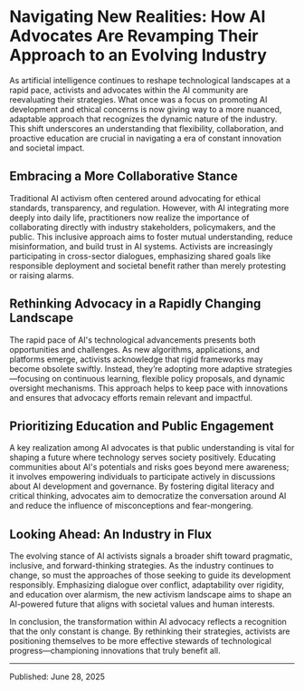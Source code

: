 # Navigating New Realities: How AI Advocates Are Revamping Their Approach to an Evolving Industry

As artificial intelligence continues to reshape technological landscapes at a rapid pace, activists and advocates within the AI community are reevaluating their strategies. What once was a focus on promoting AI development and ethical concerns is now giving way to a more nuanced, adaptable approach that recognizes the dynamic nature of the industry. This shift underscores an understanding that flexibility, collaboration, and proactive education are crucial in navigating a era of constant innovation and societal impact.

## Embracing a More Collaborative Stance

Traditional AI activism often centered around advocating for ethical standards, transparency, and regulation. However, with AI integrating more deeply into daily life, practitioners now realize the importance of collaborating directly with industry stakeholders, policymakers, and the public. This inclusive approach aims to foster mutual understanding, reduce misinformation, and build trust in AI systems. Activists are increasingly participating in cross-sector dialogues, emphasizing shared goals like responsible deployment and societal benefit rather than merely protesting or raising alarms.

## Rethinking Advocacy in a Rapidly Changing Landscape

The rapid pace of AI's technological advancements presents both opportunities and challenges. As new algorithms, applications, and platforms emerge, activists acknowledge that rigid frameworks may become obsolete swiftly. Instead, they’re adopting more adaptive strategies—focusing on continuous learning, flexible policy proposals, and dynamic oversight mechanisms. This approach helps to keep pace with innovations and ensures that advocacy efforts remain relevant and impactful.

## Prioritizing Education and Public Engagement

A key realization among AI advocates is that public understanding is vital for shaping a future where technology serves society positively. Educating communities about AI's potentials and risks goes beyond mere awareness; it involves empowering individuals to participate actively in discussions about AI development and governance. By fostering digital literacy and critical thinking, advocates aim to democratize the conversation around AI and reduce the influence of misconceptions and fear-mongering.

## Looking Ahead: An Industry in Flux

The evolving stance of AI activists signals a broader shift toward pragmatic, inclusive, and forward-thinking strategies. As the industry continues to change, so must the approaches of those seeking to guide its development responsibly. Emphasizing dialogue over conflict, adaptability over rigidity, and education over alarmism, the new activism landscape aims to shape an AI-powered future that aligns with societal values and human interests.

In conclusion, the transformation within AI advocacy reflects a recognition that the only constant is change. By rethinking their strategies, activists are positioning themselves to be more effective stewards of technological progress—championing innovations that truly benefit all.

---

Published: June 28, 2025

